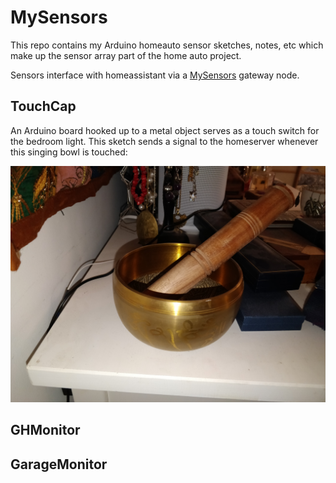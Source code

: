 # MySensors

This repo contains my Arduino homeauto sensor sketches, notes, etc which make up the sensor array part of the home auto project.

Sensors interface with homeassistant via a [MySensors](https://www.mysensors.org/) gateway node.

## TouchCap

An Arduino board hooked up to a metal object serves as a touch switch for the bedroom light. This sketch sends a signal to the homeserver whenever this singing bowl is touched:


![bowl](./media/bowl.jpg)

## GHMonitor

## GarageMonitor
